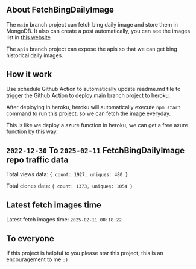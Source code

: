 ## About FetchBingDailyImage

The `main` branch project can fetch bing daily image and store them in MongoDB.
It also can create a post automatically, you can see the images list in [this website](https://oursalbum.netlify.app)

The `apis` branch project can expose the apis so that we can get bing historical daily images.

## How it work

Use schedule Github Action to automatically update readme.md file to trigger the Github Action to deploy main branch project to heroku.

After deploying in heroku, heroku will automatically execute `npm start` command to run this project, so we can fetch the image everyday.

This is like we deploy a azure function in heroku, we can get a free azure function by this way.

## `2022-12-30` To `2025-02-11` FetchBingDailyImage repo traffic data

Total views data: `{ count: 1927, uniques: 480 }`

Total clones data: `{ count: 1373, uniques: 1054 }`

## Latest fetch images time

Latest fetch images time: `2025-02-11 08:18:22`

## To everyone

If this project is helpful to you please star this project, this is an encouragement to me `:)`



